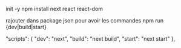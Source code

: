 init -y
npm install next react react-dom

rajouter dans package json pour avoir les commandes npm run {dev|build|start}

"scripts": {
    "dev": "next",
    "build": "next build",
    "start": "next start"
  },
  
